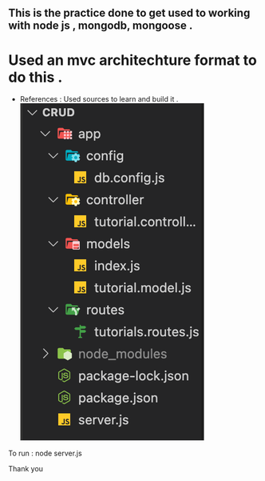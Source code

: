 ## This is the practice done to get used to working with node js , mongodb, mongoose .
# Used an mvc architechture format to do this .
- References :
Used sources to learn and build it .
![Test Image 1](https://github.com/Shanky1199/Node-learning/blob/main/Extras/crud/File.png)







To run : node server.js 

Thank you 
